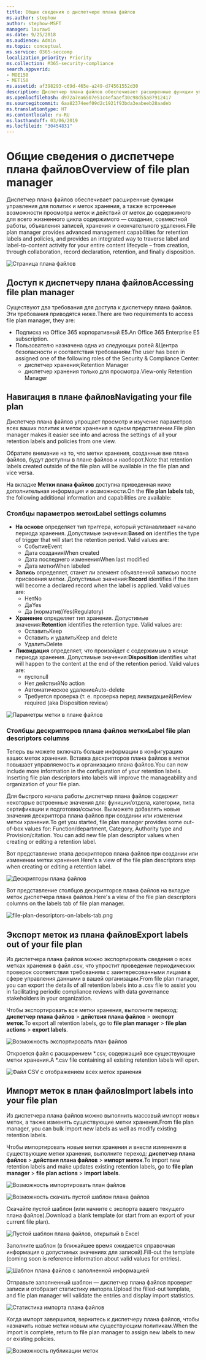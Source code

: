```yaml
---
title: Общие сведения о диспетчере плана файлов
ms.author: stephow
author: stephow-MSFT
manager: laurawi
ms.date: 9/25/2018
ms.audience: Admin
ms.topic: conceptual
ms.service: O365-seccomp
localization_priority: Priority
ms.collection: M365-security-compliance
search.appverid:
- MOE150
- MET150
ms.assetid: af398293-c69d-465e-a249-d74561552d30
description: Диспетчер плана файлов обеспечивает расширенные функции управления для политик и меток хранения, а также встроенные возможности просмотра меток и действий от меток до содержимого для всего жизненного цикла содержимого — создания, совместной работы, объявления записей, хранения и окончательного удаления.
ms.openlocfilehash: d972a7ea6507e51c4efaaef30c98d55a87912417
ms.sourcegitcommit: 6aa82374eef09d2c1921f93bda3eabeeb28aadeb
ms.translationtype: HT
ms.contentlocale: ru-RU
ms.lasthandoff: 03/06/2019
ms.locfileid: "30454831"
---
```

# <a name="overview-of-file-plan-manager"></a><span data-ttu-id="097ea-103">Общие сведения о диспетчере плана файлов</span><span class="sxs-lookup"><span data-stu-id="097ea-103">Overview of file plan manager</span></span>

<span data-ttu-id="097ea-104">Диспетчер плана файлов обеспечивает расширенные функции управления для политик и меток хранения, а также встроенные возможности просмотра меток и действий от меток до содержимого для всего жизненного цикла содержимого — создания, совместной работы, объявления записей, хранения и окончательного удаления.</span><span class="sxs-lookup"><span data-stu-id="097ea-104">File plan manager provides advanced management capabilities for retention labels and policies, and provides an integrated way to traverse label and label-to-content activity for your entire content lifecycle – from creation, through collaboration, record declaration, retention, and finally disposition.</span></span>

![Страница плана файлов](media/file-plan-page.png)

## <a name="accessing-file-plan-manager"></a><span data-ttu-id="097ea-106">Доступ к диспетчеру плана файлов</span><span class="sxs-lookup"><span data-stu-id="097ea-106">Accessing file plan manager</span></span>

<span data-ttu-id="097ea-107">Существуют два требования для доступа к диспетчеру плана файлов. Эти требования приводятся ниже.</span><span class="sxs-lookup"><span data-stu-id="097ea-107">There are two requirements to access file plan manager, they are:</span></span>
- <span data-ttu-id="097ea-108">Подписка на Office 365 корпоративный E5.</span><span class="sxs-lookup"><span data-stu-id="097ea-108">An Office 365 Enterprise E5 subscription.</span></span>
- <span data-ttu-id="097ea-109">Пользователю назначена одна из следующих ролей &amp;Центра безопасности и соответствия требованиям:</span><span class="sxs-lookup"><span data-stu-id="097ea-109">The user has been in assigned one of the following roles of the Security &amp; Compliance Center:</span></span> 
    - <span data-ttu-id="097ea-110">диспетчер хранения;</span><span class="sxs-lookup"><span data-stu-id="097ea-110">Retention Manager</span></span>
    - <span data-ttu-id="097ea-111">диспетчер хранения только для просмотра.</span><span class="sxs-lookup"><span data-stu-id="097ea-111">View-only Retention Manager</span></span>

## <a name="navigating-your-file-plan"></a><span data-ttu-id="097ea-112">Навигация в плане файлов</span><span class="sxs-lookup"><span data-stu-id="097ea-112">Navigating your file plan</span></span>

<span data-ttu-id="097ea-113">Диспетчер плана файлов упрощает просмотр и изучение параметров всех ваших политик и меток хранения в одном представлении.</span><span class="sxs-lookup"><span data-stu-id="097ea-113">File plan manager makes it easier see into and across the settings of all your retention labels and policies from one view.</span></span>

<span data-ttu-id="097ea-114">Обратите внимание на то, что метки хранения, созданные вне плана файлов, будут доступны в плане файлов и наоборот.</span><span class="sxs-lookup"><span data-stu-id="097ea-114">Note that retention labels created outside of the file plan will be available in the file plan and vice versa.</span></span>

<span data-ttu-id="097ea-115">На вкладке **Метки плана файлов** доступна приведенная ниже дополнительная информация и возможности.</span><span class="sxs-lookup"><span data-stu-id="097ea-115">On the **file plan labels** tab, the following additional information and capabilities are available:</span></span>

### <a name="label-settings-columns"></a><span data-ttu-id="097ea-116">Столбцы параметров меток</span><span class="sxs-lookup"><span data-stu-id="097ea-116">Label settings columns</span></span>
 
- <span data-ttu-id="097ea-p101">**На основе** определяет тип триггера, который устанавливает начало периода хранения. Допустимые значения:</span><span class="sxs-lookup"><span data-stu-id="097ea-p101">**Based on** identifies the type of trigger that will start the retention period. Valid values are:</span></span> 
    - <span data-ttu-id="097ea-119">Событие</span><span class="sxs-lookup"><span data-stu-id="097ea-119">Event</span></span>
    - <span data-ttu-id="097ea-120">Дата создания</span><span class="sxs-lookup"><span data-stu-id="097ea-120">When created</span></span>
    - <span data-ttu-id="097ea-121">Дата последнего изменения</span><span class="sxs-lookup"><span data-stu-id="097ea-121">When last modified</span></span>
    - <span data-ttu-id="097ea-122">Дата метки</span><span class="sxs-lookup"><span data-stu-id="097ea-122">When labeled</span></span>
- <span data-ttu-id="097ea-p102">**Запись** определяет, станет ли элемент объявленной записью после присвоения метки. Допустимые значения:</span><span class="sxs-lookup"><span data-stu-id="097ea-p102">**Record** identifies if the item will become a declared record when the label is applied. Valid values are:</span></span>
    - <span data-ttu-id="097ea-125">Нет</span><span class="sxs-lookup"><span data-stu-id="097ea-125">No</span></span>
    - <span data-ttu-id="097ea-126">Да</span><span class="sxs-lookup"><span data-stu-id="097ea-126">Yes</span></span>
    - <span data-ttu-id="097ea-127">Да (норматив)</span><span class="sxs-lookup"><span data-stu-id="097ea-127">Yes(Regulatory)</span></span>
- <span data-ttu-id="097ea-p103">**Хранение** определяет тип хранения. Допустимые значения:</span><span class="sxs-lookup"><span data-stu-id="097ea-p103">**Retention** identifies the retention type. Valid values are:</span></span>
    - <span data-ttu-id="097ea-130">Оставить</span><span class="sxs-lookup"><span data-stu-id="097ea-130">Keep</span></span>
    - <span data-ttu-id="097ea-131">Оставить и удалить</span><span class="sxs-lookup"><span data-stu-id="097ea-131">Keep and delete</span></span>
    - <span data-ttu-id="097ea-132">Удалить</span><span class="sxs-lookup"><span data-stu-id="097ea-132">Delete</span></span>
- <span data-ttu-id="097ea-p104">**Ликвидация** определяет, что произойдет с содержимым в конце периода хранения. Допустимые значения:</span><span class="sxs-lookup"><span data-stu-id="097ea-p104">**Disposition** identifies what will happen to the content at the end of the retention period. Valid values are:</span></span> 
    - <span data-ttu-id="097ea-135">пусто</span><span class="sxs-lookup"><span data-stu-id="097ea-135">null</span></span>
    - <span data-ttu-id="097ea-136">Нет действий</span><span class="sxs-lookup"><span data-stu-id="097ea-136">No action</span></span>
    - <span data-ttu-id="097ea-137">Автоматическое удаление</span><span class="sxs-lookup"><span data-stu-id="097ea-137">Auto-delete</span></span>
    - <span data-ttu-id="097ea-138">Требуется проверка (т. е. проверка перед ликвидацией)</span><span class="sxs-lookup"><span data-stu-id="097ea-138">Review required (aka Disposition review)</span></span>

![Параметры метки в плане файлов](media/file-plan-label-columns.png)

### <a name="label-file-plan-descriptors-columns"></a><span data-ttu-id="097ea-140">Столбцы дескрипторов плана файлов метки</span><span class="sxs-lookup"><span data-stu-id="097ea-140">Label file plan descriptors columns</span></span>

<span data-ttu-id="097ea-p105">Теперь вы можете включать больше информации в конфигурацию ваших меток хранения. Вставка дескрипторов плана файлов в метки повышает управляемость и организацию плана файлов.</span><span class="sxs-lookup"><span data-stu-id="097ea-p105">You can now include more information in the configuration of your retention labels. Inserting file plan descriptors into labels will improve the manageability and organization of your file plan.</span></span>

<span data-ttu-id="097ea-p106">Для быстрого начала работы диспетчер плана файлов содержит некоторые встроенные значения для: функции/отдела, категории, типа сертификации и подготовки/ссылки. Вы можете добавлять новые значения дескриптора плана файлов при создании или изменении метки хранения.</span><span class="sxs-lookup"><span data-stu-id="097ea-p106">To get you started, file plan manager provides some out-of-box values for: Function/department, Category, Authority type and Provision/citation. You can add new file plan descriptor values when creating or editing a retention label.</span></span>

<span data-ttu-id="097ea-145">Вот представление этапа дескрипторов плана файлов при создании или изменении метки хранения.</span><span class="sxs-lookup"><span data-stu-id="097ea-145">Here's a view of the file plan descriptors step when creating or editing a retention label.</span></span>

![Дескрипторы плана файлов](media/file-plan-descriptors.png)

<span data-ttu-id="097ea-147">Вот представление столбцов дескрипторов плана файлов на вкладке меток диспетчера плана файлов.</span><span class="sxs-lookup"><span data-stu-id="097ea-147">Here's a view of the file plan descriptors columns on the labels tab of file plan manager.</span></span>

![file-plan-descriptors-on-labels-tab.png](media/file-plan-descriptors-on-labels-tab.png)

## <a name="export-labels-out-of-your-file-plan"></a><span data-ttu-id="097ea-149">Экспорт меток из плана файлов</span><span class="sxs-lookup"><span data-stu-id="097ea-149">Export labels out of your file plan</span></span>

<span data-ttu-id="097ea-150">Из диспетчера плана файлов можно экспортировать сведения о всех метках хранения в файл .csv, что упростит проведение периодических проверок соответствия требованиям с заинтересованными лицами в сфере управления данными в вашей организации.</span><span class="sxs-lookup"><span data-stu-id="097ea-150">From file plan manager, you can export the details of all retention labels into a .csv file to assist you in facilitating periodic compliance reviews with data governance stakeholders in your organization.</span></span>

<span data-ttu-id="097ea-151">Чтобы экспортировать все метки хранения, выполните переход: **диспетчер плана файлов** \> **действия плана файлов** \> **экспорт меток**.</span><span class="sxs-lookup"><span data-stu-id="097ea-151">To export all retention labels, go to **file plan manager** \> **file plan actions** \> **export labels**.</span></span>

![Возможность экспортировать план файлов](media/file-plan-export-labels-option.png)

<span data-ttu-id="097ea-153">Откроется файл с расширением \*.csv, содержащий все существующие метки хранения.</span><span class="sxs-lookup"><span data-stu-id="097ea-153">A \*.csv file containing all existing retention labels will open.</span></span>

![Файл CSV с отображением всех меток хранения](media/file-plan-csv-file.png)

## <a name="import-labels-into-your-file-plan"></a><span data-ttu-id="097ea-155">Импорт меток в план файлов</span><span class="sxs-lookup"><span data-stu-id="097ea-155">Import labels into your file plan</span></span>

<span data-ttu-id="097ea-156">Из диспетчера плана файлов можно выполнить массовый импорт новых меток, а также изменять существующие метки хранения.</span><span class="sxs-lookup"><span data-stu-id="097ea-156">From file plan manager, you can bulk import new labels as well as modify existing retention labels.</span></span>

<span data-ttu-id="097ea-157">Чтобы импортировать новые метки хранения и внести изменения в существующие метки хранения, выполните переход: **диспетчер плана файлов** \> **действия плана файлов** \> **импорт меток**.</span><span class="sxs-lookup"><span data-stu-id="097ea-157">To import new retention labels and make updates existing retention labels, go to **file plan manager** \> **file plan actions** \> **import labels**.</span></span>

![Возможность импортировать план файлов](media/file-plan-import-labels-option.png)

![Возможность скачать пустой шаблон плана файлов](media/file-plan-blank-template-option.png)

<span data-ttu-id="097ea-160">Скачайте пустой шаблон (или начните с экспорта вашего текущего плана файлов).</span><span class="sxs-lookup"><span data-stu-id="097ea-160">Download a blank template (or start from an export of your current file plan).</span></span>

![Пустой шаблон плана файлов, открытый в Excel](media/file-plan-blank-template.png)

<span data-ttu-id="097ea-162">Заполните шаблон (в ближайшее время ожидается справочная информация о допустимых значениях для записей).</span><span class="sxs-lookup"><span data-stu-id="097ea-162">Fill-out the template (coming soon is reference information about valid values for entries).</span></span>

![Шаблон плана файлов с заполненной информацией](media/file-plan-filled-out-template.png)

<span data-ttu-id="097ea-164">Отправьте заполненный шаблон — диспетчер плана файлов проверит записи и отобразит статистику импорта.</span><span class="sxs-lookup"><span data-stu-id="097ea-164">Upload the filled-out template, and file plan manager will validate the entries and display import statistics.</span></span>

![Статистика импорта плана файлов](media/file-plan-import-statistics.png)

<span data-ttu-id="097ea-166">Когда импорт завершится, вернитесь к диспетчеру плана файлов, чтобы назначить новые метки новым или существующим политикам.</span><span class="sxs-lookup"><span data-stu-id="097ea-166">When the import is complete, return to file plan manager to assign new labels to new or existing policies.</span></span>

![Возможность публикации меток](media/file-plan-publish-labels-option.png)

